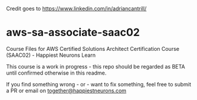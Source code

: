 Credit goes to https://www.linkedin.com/in/adriancantrill/

# aws-sa-associate-saac02
Course Files for AWS Certified Solutions Architect Certification Course (SAAC02) - Happiest Neurons Learn

This course is a work in progress - this repo should be regarded as BETA until confirmed otherwise in this readme.

If you find something wrong - or - want to fix something, feel free to submit a PR or email on together@happiestneurons.com
